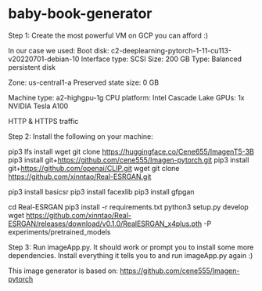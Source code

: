 # baby-book-generator

Step 1: Create the most powerful VM on GCP you can afford :)

In our case we used:
Boot disk: c2-deeplearning-pytorch-1-11-cu113-v20220701-debian-10
Interface type: SCSI
Size: 200 GB
Type: Balanced persistent disk

Zone: us-central1-a
Preserved state size: 0 GB

Machine type: a2-highgpu-1g
CPU platform: Intel Cascade Lake
GPUs: 1x NVIDIA Tesla A100

HTTP & HTTPS traffic 

Step 2: Install the following on your machine:

pip3 lfs install
wget git clone https://huggingface.co/Cene655/ImagenT5-3B
pip3 install git+https://github.com/cene555/Imagen-pytorch.git
pip3 install git+https://github.com/openai/CLIP.git
wget git clone https://github.com/xinntao/Real-ESRGAN.git

pip3 install basicsr
pip3 install facexlib
pip3 install gfpgan

cd Real-ESRGAN
pip3 install -r requirements.txt
python3 setup.py develop
wget https://github.com/xinntao/Real-ESRGAN/releases/download/v0.1.0/RealESRGAN_x4plus.pth -P experiments/pretrained_models


Step 3: Run imageApp.py. It should work or prompt you to install some more dependencies. Install everything it tells you to and run imageApp.py again :)

This image generator is based on:
https://github.com/cene555/Imagen-pytorch
